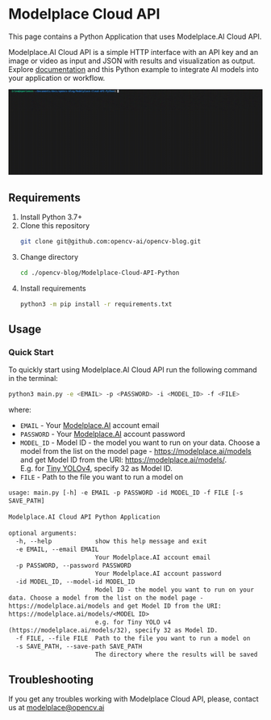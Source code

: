 # Modelplace Cloud API

This page contains a Python Application that uses Modelplace.AI Cloud API.  

Modelplace.AI Cloud API is a simple HTTP interface with an API key and an image or video as input and JSON with results and visualization as output. Explore [documentation] and this Python example to integrate AI models into your application or workflow.   

![](data/demo.gif)

## Requirements

1. Install Python 3.7+
2. Clone this repository
    ```bash
    git clone git@github.com:opencv-ai/opencv-blog.git
    ```
3. Change directory
    ```bash
    cd ./opencv-blog/Modelplace-Cloud-API-Python
    ```
4. Install requirements
   ```bash
   python3 -m pip install -r requirements.txt
   ```

## Usage

### Quick Start

To quickly start using Modelplace.AI Cloud API run the following command in the terminal:
```bash
python3 main.py -e <EMAIL> -p <PASSWORD> -i <MODEL_ID> -f <FILE>
```
where:
- `EMAIL` - Your [Modelplace.AI] account email
- `PASSWORD` - Your [Modelplace.AI] account password
- `MODEL_ID` - Model ID - the model you want to run on your data. Choose a model from the list on the model page - https://modelplace.ai/models and get Model ID from the URI: https://modelplace.ai/models/<MODEL ID>.  
E.g. for [Tiny YOLOv4], specify 32 as Model ID.
- `FILE` - Path to the file you want to run a model on
``` 
usage: main.py [-h] -e EMAIL -p PASSWORD -id MODEL_ID -f FILE [-s SAVE_PATH]
​
Modelplace.AI Cloud API Python Application
​
optional arguments:
  -h, --help            show this help message and exit
  -e EMAIL, --email EMAIL
                        Your Modelplace.AI account email
  -p PASSWORD, --password PASSWORD
                        Your Modelplace.AI account password
  -id MODEL_ID, --model-id MODEL_ID
                        Model ID - the model you want to run on your data. Choose a model from the list on the model page - https://modelplace.ai/models and get Model ID from the URI: https://modelplace.ai/models/<MODEL ID>
                        e.g. for Tiny YOLO v4 (https://modelplace.ai/models/32), specify 32 as Model ID.
  -f FILE, --file FILE  Path to the file you want to run a model on
  -s SAVE_PATH, --save-path SAVE_PATH
                        The directory where the results will be saved
```

## Troubleshooting

If you get any troubles working with Modelplace Cloud API, please, contact us at modelplace@opencv.ai

[documentation]:https://modelplace.ai/blog/
[Modelplace.AI]:https://modelplace.ai
[Tiny YOLO v4]:https://modelplace.ai/models/32
[model page]:https://modelplace.ai/models
[Tiny YOLOv4]:https://modelplace.ai/models/32

